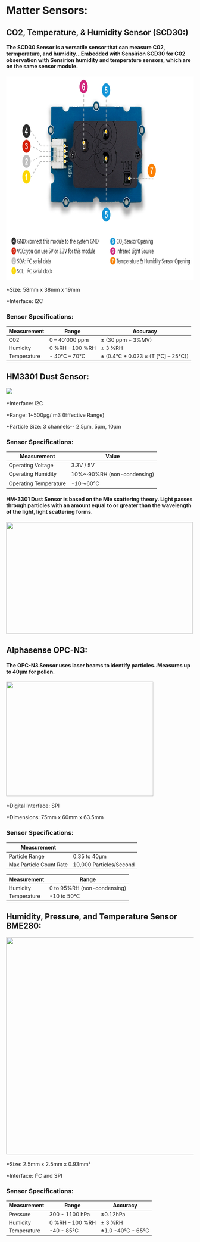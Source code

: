 # Matter Sensors:

## CO2, Temperature, & Humidity Sensor (SCD30:)

#### The SCD30 Sensor is a versatile sensor that can measure C02, termperature, and humidity...Embedded with Sensirion SCD30 for C02 observation with Sensirion humidity and temperature sensors, which are on the same sensor module.

<img src="https://raw.githubusercontent.com/SeeedDocument/Grove-CO2-Temperature-Humidity-Sensor-SCD30/master/img/pinout.jpg" width="799" height="547">

*Size: 58mm x 38mm x 19mm

*Interface: I2C

### Sensor Specifications:

Measurement | Range | Accuracy |
----------- | ----- | -------- |
C02 | 0 – 40’000 ppm | ± (30 ppm + 3%MV) |
Humidity | 0 %RH – 100 %RH | ± 3 %RH |
Temperature | - 40°C – 70°C | ± (0.4°C + 0.023 × (T [°C] – 25°C)) |

## HM3301 Dust Sensor:

<img src="https://files.seeedstudio.com/wiki/Grove-Laser_PM2.5_Sensor-HM3301/img/pin_out.jpg">

*Interface: I2C

*Range: 1~500µg/ m3 (Effective Range)

*Particle Size: 3 channels-- 2.5µm, 5µm, 10µm

### Sensor Specifications:

Measurement | Value | 
----------- | ----- | 
Operating Voltage | 3.3V / 5V  |
Operating Humidity | 10%～90%RH (non-condensing) |
Operating Temperature | -10～60℃ |

#### HM-3301 Dust Sensor is based on the Mie scattering theory. Light passes through particles with an amount equal to or greater than the wavelength of the light, light scattering forms.

<img src="https://files.seeedstudio.com/wiki/Grove-Laser_PM2.5_Sensor-HM3301/img/principle.jpg" width="501" height="300">

## Alphasense OPC-N3:

#### The OPC-N3 Sensor uses laser beams to identify particles..Measures up to 40µm for pollen.

<img src="https://airqualitynews.com/wp-content/uploads/2018/04/OPC-N3-sensor-768x599.jpg" width="395" height="308">

*Digital Interface: SPI

*Dimensions: 75mm x 60mm x 63.5mm

### Sensor Specifications:
Measurement |       | 
----------- | ----- | 
Particle Range | 0.35 to 40µm |
Max Particle Count Rate | 10,000 Particles/Second | 

Measurement | Range | 
----------- | ----- | 
Humidity | 0 to 95%RH (non-condensing) |
Temperature | -10 to 50°C | 

## Humidity, Pressure, and Temperature Sensor BME280:

<img src="https://cdn-shop.adafruit.com/1200x900/2652-03.jpg" width="779" height="584">

*Size: 2.5mm x 2.5mm x 0.93mm³

*Interface: I²C and SPI

### Sensor Specifications:

Measurement | Range | Accuracy |
----------- | ----- | -------- |
Pressure | 300 - 1100 hPa| ±0.12hPa |
Humidity | 0 %RH – 100 %RH | ± 3 %RH |
Temperature | -40 - 85°C | ±1.0 -40°C - 65°C |

